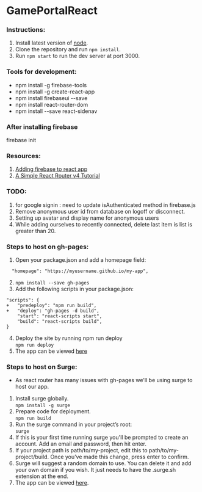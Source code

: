 # GamePortalReact

### Instructions:
1. Install latest version of [node](https://nodejs.org/en/).
2. Clone the repository and run `npm install`.
3. Run `npm start` to run the dev server at port 3000.

### Tools for development:
- npm install -g firebase-tools  
- npm install -g create-react-app
- npm install firebaseui --save
- npm install react-router-dom
- npm install --save react-sidenav

### After installing firebase  
firebase init

### Resources:
1. [Adding firebase to react app](https://www.codementor.io/yurio/all-you-need-is-react-firebase-4v7g9p4kf)
2. [A Simple React Router v4 Tutorial](https://medium.com/@pshrmn/a-simple-react-router-v4-tutorial-7f23ff27adf)

### TODO:
1. for google signin : need to update isAuthenticated method in firebase.js
2. Remove anonymous user id from database on logoff or disconnect.
3. Setting up avatar and display name for anonymous users
5. While adding ourselves to recently connected, delete last item is list is greater than 20.

### Steps to host on gh-pages:
1. Open your package.json and add a homepage field:
```
  "homepage": "https://myusername.github.io/my-app",
```
2. `npm install --save gh-pages`
3. Add the following scripts in your package.json:
```
"scripts": {
+   "predeploy": "npm run build",
+   "deploy": "gh-pages -d build",
    "start": "react-scripts start",
    "build": "react-scripts build",
}
```
4. Deploy the site by running npm run deploy  
`npm run deploy`
5. The app can be viewed [here](https://yoav-zibin.github.io/GamePortalReact/)

### Steps to host on Surge:
- As react router has many issues with gh-pages we'll be using surge to host our app.
1. Install surge globally.   
`npm install -g surge`
2. Prepare code for deployment.   
`npm run build`
3. Run the surge command in your project’s root:   
`surge`
4. If this is your first time running surge you'll be prompted to create an account. Add an email and password, then hit enter.
5. If your project path is path/to/my-project, edit this to path/to/my-project/build. Once you’ve made this change, press enter to confirm.
6. Surge will suggest a random domain to use. You can delete it and add your own domain if you wish. It just needs to have the .surge.sh extension at the end.
7. The app can be viewed [here](http://gameportal.surge.sh/).
